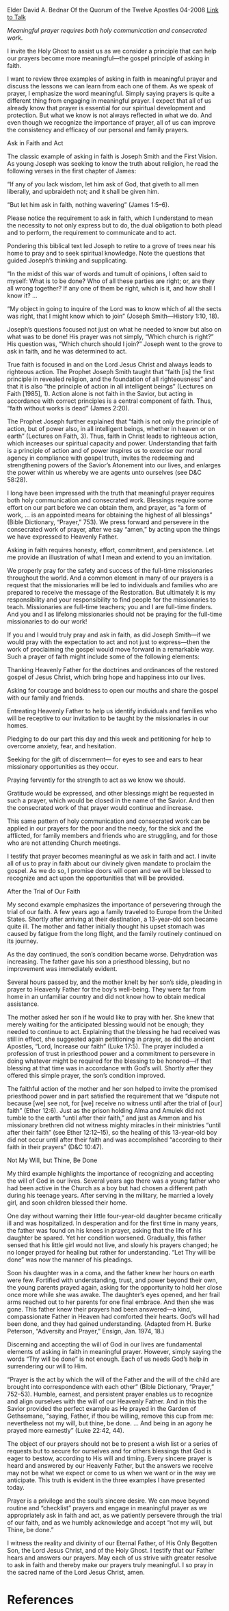 Elder David A. Bednar
Of the Quorum of the Twelve Apostles
04-2008
[Link to Talk](https://www.churchofjesuschrist.org/study/general-conference/2008/04/ask-in-faith?lang=eng)

_Meaningful prayer requires both holy communication and consecrated work._

I invite the Holy Ghost to assist us as we consider a principle that can help our prayers become more meaningful—the gospel principle of asking in faith.

I want to review three examples of asking in faith in meaningful prayer and discuss the lessons we can learn from each one of them. As we speak of prayer, I emphasize the word meaningful. Simply saying prayers is quite a different thing from engaging in meaningful prayer. I expect that all of us already know that prayer is essential for our spiritual development and protection. But what we know is not always reflected in what we do. And even though we recognize the importance of prayer, all of us can improve the consistency and efficacy of our personal and family prayers.





Ask in Faith and Act



The classic example of asking in faith is Joseph Smith and the First Vision. As young Joseph was seeking to know the truth about religion, he read the following verses in the first chapter of James:

“If any of you lack wisdom, let him ask of God, that giveth to all men liberally, and upbraideth not; and it shall be given him.

“But let him ask in faith, nothing wavering” (James 1:5–6).

Please notice the requirement to ask in faith, which I understand to mean the necessity to not only express but to do, the dual obligation to both plead and to perform, the requirement to communicate and to act.

Pondering this biblical text led Joseph to retire to a grove of trees near his home to pray and to seek spiritual knowledge. Note the questions that guided Joseph’s thinking and supplicating.

“In the midst of this war of words and tumult of opinions, I often said to myself: What is to be done? Who of all these parties are right; or, are they all wrong together? If any one of them be right, which is it, and how shall I know it? …

“My object in going to inquire of the Lord was to know which of all the sects was right, that I might know which to join” (Joseph Smith—History 1:10, 18).

Joseph’s questions focused not just on what he needed to know but also on what was to be done! His prayer was not simply, “Which church is right?” His question was, “Which church should I join?” Joseph went to the grove to ask in faith, and he was determined to act.

True faith is focused in and on the Lord Jesus Christ and always leads to righteous action. The Prophet Joseph Smith taught that “faith [is] the first principle in revealed religion, and the foundation of all righteousness” and that it is also “the principle of action in all intelligent beings” (Lectures on Faith [1985], 1). Action alone is not faith in the Savior, but acting in accordance with correct principles is a central component of faith. Thus, “faith without works is dead” (James 2:20).

The Prophet Joseph further explained that “faith is not only the principle of action, but of power also, in all intelligent beings, whether in heaven or on earth” (Lectures on Faith, 3). Thus, faith in Christ leads to righteous action, which increases our spiritual capacity and power. Understanding that faith is a principle of action and of power inspires us to exercise our moral agency in compliance with gospel truth, invites the redeeming and strengthening powers of the Savior’s Atonement into our lives, and enlarges the power within us whereby we are agents unto ourselves (see D&C 58:28).

I long have been impressed with the truth that meaningful prayer requires both holy communication and consecrated work. Blessings require some effort on our part before we can obtain them, and prayer, as “a form of work, … is an appointed means for obtaining the highest of all blessings” (Bible Dictionary, “Prayer,” 753). We press forward and persevere in the consecrated work of prayer, after we say “amen,” by acting upon the things we have expressed to Heavenly Father.

Asking in faith requires honesty, effort, commitment, and persistence. Let me provide an illustration of what I mean and extend to you an invitation.

We properly pray for the safety and success of the full-time missionaries throughout the world. And a common element in many of our prayers is a request that the missionaries will be led to individuals and families who are prepared to receive the message of the Restoration. But ultimately it is my responsibility and your responsibility to find people for the missionaries to teach. Missionaries are full-time teachers; you and I are full-time finders. And you and I as lifelong missionaries should not be praying for the full-time missionaries to do our work!

If you and I would truly pray and ask in faith, as did Joseph Smith—if we would pray with the expectation to act and not just to express—then the work of proclaiming the gospel would move forward in a remarkable way. Such a prayer of faith might include some of the following elements:





Thanking Heavenly Father for the doctrines and ordinances of the restored gospel of Jesus Christ, which bring hope and happiness into our lives.





Asking for courage and boldness to open our mouths and share the gospel with our family and friends.





Entreating Heavenly Father to help us identify individuals and families who will be receptive to our invitation to be taught by the missionaries in our homes.





Pledging to do our part this day and this week and petitioning for help to overcome anxiety, fear, and hesitation.





Seeking for the gift of discernment— for eyes to see and ears to hear missionary opportunities as they occur.





Praying fervently for the strength to act as we know we should.





Gratitude would be expressed, and other blessings might be requested in such a prayer, which would be closed in the name of the Savior. And then the consecrated work of that prayer would continue and increase.

This same pattern of holy communication and consecrated work can be applied in our prayers for the poor and the needy, for the sick and the afflicted, for family members and friends who are struggling, and for those who are not attending Church meetings.

I testify that prayer becomes meaningful as we ask in faith and act. I invite all of us to pray in faith about our divinely given mandate to proclaim the gospel. As we do so, I promise doors will open and we will be blessed to recognize and act upon the opportunities that will be provided.







After the Trial of Our Faith



My second example emphasizes the importance of persevering through the trial of our faith. A few years ago a family traveled to Europe from the United States. Shortly after arriving at their destination, a 13-year-old son became quite ill. The mother and father initially thought his upset stomach was caused by fatigue from the long flight, and the family routinely continued on its journey.

As the day continued, the son’s condition became worse. Dehydration was increasing. The father gave his son a priesthood blessing, but no improvement was immediately evident.

Several hours passed by, and the mother knelt by her son’s side, pleading in prayer to Heavenly Father for the boy’s well-being. They were far from home in an unfamiliar country and did not know how to obtain medical assistance.

The mother asked her son if he would like to pray with her. She knew that merely waiting for the anticipated blessing would not be enough; they needed to continue to act. Explaining that the blessing he had received was still in effect, she suggested again petitioning in prayer, as did the ancient Apostles, “Lord, Increase our faith” (Luke 17:5). The prayer included a profession of trust in priesthood power and a commitment to persevere in doing whatever might be required for the blessing to be honored—if that blessing at that time was in accordance with God’s will. Shortly after they offered this simple prayer, the son’s condition improved.

The faithful action of the mother and her son helped to invite the promised priesthood power and in part satisfied the requirement that we “dispute not because [we] see not, for [we] receive no witness until after the trial of [our] faith” (Ether 12:6). Just as the prison holding Alma and Amulek did not tumble to the earth “until after their faith,” and just as Ammon and his missionary brethren did not witness mighty miracles in their ministries “until after their faith” (see Ether 12:12–15), so the healing of this 13-year-old boy did not occur until after their faith and was accomplished “according to their faith in their prayers” (D&C 10:47).







Not My Will, but Thine, Be Done



My third example highlights the importance of recognizing and accepting the will of God in our lives. Several years ago there was a young father who had been active in the Church as a boy but had chosen a different path during his teenage years. After serving in the military, he married a lovely girl, and soon children blessed their home.

One day without warning their little four-year-old daughter became critically ill and was hospitalized. In desperation and for the first time in many years, the father was found on his knees in prayer, asking that the life of his daughter be spared. Yet her condition worsened. Gradually, this father sensed that his little girl would not live, and slowly his prayers changed; he no longer prayed for healing but rather for understanding. “Let Thy will be done” was now the manner of his pleadings.

Soon his daughter was in a coma, and the father knew her hours on earth were few. Fortified with understanding, trust, and power beyond their own, the young parents prayed again, asking for the opportunity to hold her close once more while she was awake. The daughter’s eyes opened, and her frail arms reached out to her parents for one final embrace. And then she was gone. This father knew their prayers had been answered—a kind, compassionate Father in Heaven had comforted their hearts. God’s will had been done, and they had gained understanding. (Adapted from H. Burke Peterson, “Adversity and Prayer,” Ensign, Jan. 1974, 18.)

Discerning and accepting the will of God in our lives are fundamental elements of asking in faith in meaningful prayer. However, simply saying the words “Thy will be done” is not enough. Each of us needs God’s help in surrendering our will to Him.

“Prayer is the act by which the will of the Father and the will of the child are brought into correspondence with each other” (Bible Dictionary, “Prayer,” 752–53). Humble, earnest, and persistent prayer enables us to recognize and align ourselves with the will of our Heavenly Father. And in this the Savior provided the perfect example as He prayed in the Garden of Gethsemane, “saying, Father, if thou be willing, remove this cup from me: nevertheless not my will, but thine, be done. … And being in an agony he prayed more earnestly” (Luke 22:42, 44).

The object of our prayers should not be to present a wish list or a series of requests but to secure for ourselves and for others blessings that God is eager to bestow, according to His will and timing. Every sincere prayer is heard and answered by our Heavenly Father, but the answers we receive may not be what we expect or come to us when we want or in the way we anticipate. This truth is evident in the three examples I have presented today.

Prayer is a privilege and the soul’s sincere desire. We can move beyond routine and “checklist” prayers and engage in meaningful prayer as we appropriately ask in faith and act, as we patiently persevere through the trial of our faith, and as we humbly acknowledge and accept “not my will, but Thine, be done.”

I witness the reality and divinity of our Eternal Father, of His Only Begotten Son, the Lord Jesus Christ, and of the Holy Ghost. I testify that our Father hears and answers our prayers. May each of us strive with greater resolve to ask in faith and thereby make our prayers truly meaningful. I so pray in the sacred name of the Lord Jesus Christ, amen.

# References
